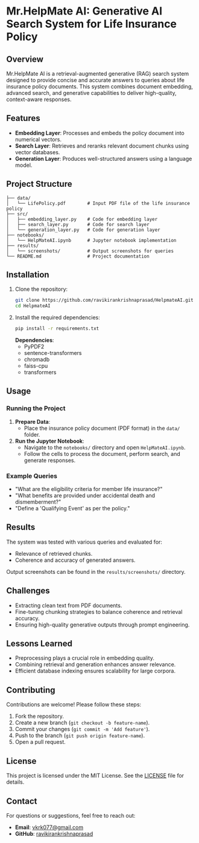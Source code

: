 # Mr.HelpMate AI: Generative AI Search System for Life Insurance Policy

## Overview
Mr.HelpMate AI is a retrieval-augmented generative (RAG) search system designed to provide concise and accurate answers to queries about life insurance policy documents. This system combines document embedding, advanced search, and generative capabilities to deliver high-quality, context-aware responses.

## Features
- **Embedding Layer**: Processes and embeds the policy document into numerical vectors.
- **Search Layer**: Retrieves and reranks relevant document chunks using vector databases.
- **Generation Layer**: Produces well-structured answers using a language model.

## Project Structure
```
├── data/
│   └── LifePolicy.pdf        # Input PDF file of the life insurance policy
├── src/
│   ├── embedding_layer.py    # Code for embedding layer
│   ├── search_layer.py       # Code for search layer
│   └── generation_layer.py   # Code for generation layer
├── notebooks/
│   └── HelpMateAI.ipynb      # Jupyter notebook implementation
├── results/
│   └── screenshots/          # Output screenshots for queries
└── README.md                 # Project documentation
```

## Installation
1. Clone the repository:
   ```bash
   git clone https://github.com/ravikirankrishnaprasad/HelpmateAI.git
   cd HelpmateAI
   ```
2. Install the required dependencies:
   ```bash
   pip install -r requirements.txt
   ```
   **Dependencies**:
   - PyPDF2
   - sentence-transformers
   - chromadb
   - faiss-cpu
   - transformers

## Usage
### Running the Project
1. **Prepare Data**:
   - Place the insurance policy document (PDF format) in the `data/` folder.
2. **Run the Jupyter Notebook**:
   - Navigate to the `notebooks/` directory and open `HelpMateAI.ipynb`.
   - Follow the cells to process the document, perform search, and generate responses.

### Example Queries
- "What are the eligibility criteria for member life insurance?"
- "What benefits are provided under accidental death and dismemberment?"
- "Define a 'Qualifying Event' as per the policy."

## Results
The system was tested with various queries and evaluated for:
- Relevance of retrieved chunks.
- Coherence and accuracy of generated answers.

Output screenshots can be found in the `results/screenshots/` directory.

## Challenges
- Extracting clean text from PDF documents.
- Fine-tuning chunking strategies to balance coherence and retrieval accuracy.
- Ensuring high-quality generative outputs through prompt engineering.

## Lessons Learned
- Preprocessing plays a crucial role in embedding quality.
- Combining retrieval and generation enhances answer relevance.
- Efficient database indexing ensures scalability for large corpora.

## Contributing
Contributions are welcome! Please follow these steps:
1. Fork the repository.
2. Create a new branch (`git checkout -b feature-name`).
3. Commit your changes (`git commit -m 'Add feature'`).
4. Push to the branch (`git push origin feature-name`).
5. Open a pull request.

## License
This project is licensed under the MIT License. See the [LICENSE](LICENSE) file for details.

## Contact
For questions or suggestions, feel free to reach out:
- **Email**: vkrk077@gmail.com
- **GitHub**: [ravikirankrishnaprasad](https://github.com/ravikirankrishnaprasad)
